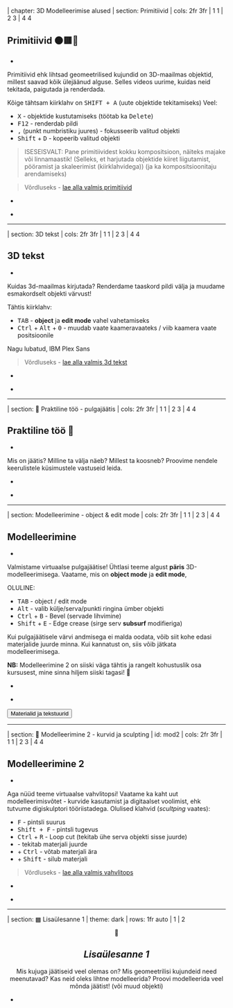 
| chapter: 3D Modelleerimise alused
| section: Primitiivid
| cols: 2fr 3fr
| 1 1
| 2 3
| 4 4

## Primitiivid 🟠🟥🔺

-

Primitiivid ehk lihtsad geomeetrilised kujundid on 3D-maailmas objektid, millest saavad kõik ülejäänud alguse. Selles videos uurime, kuidas neid tekitada, paigutada ja renderdada.

Kõige tähtsam kiirklahv on <kbd>SHIFT + A</kbd> (uute objektide tekitamiseks)
Veel: 
- <kbd>X</kbd> - objektide kustutamiseks (töötab ka <kbd>Delete</kbd>)
- <kbd>F12</kbd> - renderdab pildi
- <kbd>,</kbd> (punkt numbristiku juures) - fokusseerib valitud objekti
- <kbd>Shift</kbd> + <kbd>D</kbd> - kopeerib valitud objekti

<blockquote>

ISESEISVALT: Pane primitiividest kokku kompositsioon, näiteks majake või linnamaastik! 
(Selleks, et harjutada objektide kiiret liigutamist, pööramist ja skaleerimist (kiirklahvidega))
(ja ka kompositsioonitaju arendamiseks)

</blockquote>

<blockquote>
Võrdluseks - <a href="./files/primitiivid.blend">lae alla valmis primitiivid</a>
</blockquote>

-

<f-video src="https://www.youtube.com/watch?v=-z2tYnKYEdk" />

-

<div class="right">
    <f-next-button title="3D tekst" />
</div>

---

| section: 3D tekst
| cols: 2fr 3fr
| 1 1
| 2 3
| 4 4

## 3D tekst

-

Kuidas 3d-maailmas kirjutada? Renderdame taaskord pildi välja ja muudame esmakordselt objekti värvust!

Tähtis kiirklahv: 
- <kbd>TAB</kbd> - **object** ja **edit mode** vahel vahetamiseks
- <kbd>Ctrl</kbd> + <kbd>Alt</kbd> + <kbd>0</kbd> - muudab vaate kaameravaateks / viib kaamera vaate positsioonile

Nagu lubatud, <f-link to="https://fonts.google.com/specimen/IBM+Plex+Sans">IBM Plex Sans</f-link>

<blockquote>
Võrdluseks - <a href="./files/3d_tekst.blend">lae alla valmis 3d tekst</a>
</blockquote>

-

<f-video src="https://www.youtube.com/watch?v=BuOUpSvLfAA" />

-

<div class="right">
    <f-next-button title="Praktiline töö 🍧" />
</div>


---

| section: 🍧 Praktiline töö - pulgajäätis
| cols: 2fr 3fr
| 1 1
| 2 3
| 4 4

## Praktiline töö 🍧

-

Mis on jäätis? Milline ta välja näeb? Millest ta koosneb? Proovime nendele keerulistele küsimustele vastuseid leida.

-

<f-video src="https://www.youtube.com/watch?v=Kalg0N6qjjg" />

-

<div class="right">
    <f-next-button title="Modelleerima!" />
</div>


---

| section: Modelleerimine - object & edit mode
| cols: 2fr 3fr
| 1 1
| 2 3
| 4 4

## Modelleerimine

-

Valmistame virtuaalse pulgajäätise! Ühtlasi teeme algust **päris** 3D-modelleerimisega.
Vaatame, mis on **object mode** ja **edit mode**, 

OLULINE:
- <kbd>TAB</kbd> - object / edit mode
- <kbd>Alt</kbd> - valib külje/serva/punkti ringina ümber objekti
- <kbd>Ctrl</kbd> + <kbd>B</kbd> - Bevel (servade lihvimine)
- <kbd>Shift</kbd> + <kbd>E</kbd> - Edge crease (sirge serv **subsurf** modifieriga)

Kui pulgajäätisele värvi andmisega ei malda oodata, võib siit kohe edasi materjalide juurde minna. Kui kannatust on, siis võib jätkata modelleerimisega.

**NB:** Modelleerimine 2 on siiski väga tähtis ja rangelt kohustuslik osa kursusest, mine sinna hiljem siiski tagasi! 🍦

-

<f-video src="https://www.youtube.com/watch?v=AwGLqXabV8c" />

-

<div class="right">
   <f-link to="materials"><button class="secondary">Materialid ja tekstuurid</button></f-link>
   <f-next-button title="Veel modelleerimist 🍦" />
</div>


---

| section: 🍦 Modelleerimine 2 - kurvid ja sculpting
| id: mod2
| cols: 2fr 3fr
| 1 1
| 2 3
| 4 4

## Modelleerimine 2

-

Aga nüüd teeme virtuaalse vahvlitopsi! Vaatame ka kaht uut modelleerimisvõtet - kurvide kasutamist ja digitaalset voolimist, ehk tutvume digiskulptori tööriistadega.
Olulised klahvid (*scultping* vaates):
- <kbd>F</kbd> - pintsli suurus
- <kbd>Shift + F</kbd> - pintsli tugevus
- <kbd>Ctrl</kbd> + <kbd>R</kbd> - Loop cut (tekitab ühe serva objekti sisse juurde)
- <i class="lmb"></i> - tekitab materjali juurde
- <i class="lmb"></i> + <kbd>Ctrl</kbd> - võtab materjali ära
- <i class="lmb"></i> + <kbd>Shift</kbd> - silub materjali

<blockquote>
Võrdluseks - <a href="./files/vahvlitops.blend">lae alla valmis vahvlitops</a>
</blockquote>

-

<f-video src="https://www.youtube.com/watch?v=O-vTG0-jpG4" />

-

<div class="right">
    <f-next-button title="Lisaülesanne" />
</div>

---

| section: ▩ Lisaülesanne 1
| theme: dark
| rows: 1fr auto
| 1
| 2

<center>

<span class="icon-big">🍨</span>
## <var>Lisaülesanne 1<var>

Mis kujuga jäätiseid veel olemas on? Mis geomeetrilisi kujundeid need meenutavad? Kas neid oleks lihtne modelleerida? Proovi modelleerida veel mõnda jäätist!
(või muud objekti)

</center>

-

<div class="right">
    <f-next-button title="Materjalid ja tekstuurid" />
</div>







